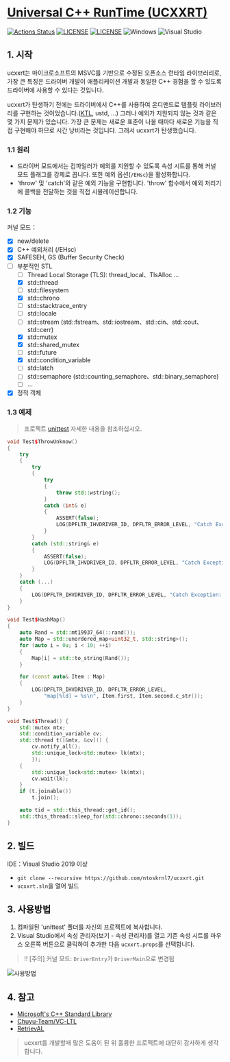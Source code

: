 # [Universal C++ RunTime (UCXXRT)](https://github.com/ntoskrnl7/ucxxrt)

[![Actions Status](https://github.com/MiroKaku/ucxxrt/workflows/CI/badge.svg)](https://github.com/MiroKaku/ucxxrt/actions)
[![LICENSE](https://img.shields.io/badge/license-MIT-blue.svg)](https://github.com/MiroKaku/ucxxrt/blob/master/LICENSE)
[![LICENSE](https://img.shields.io/badge/license-Anti%20996-blue.svg)](https://github.com/996icu/996.ICU/blob/master/LICENSE)
![Windows](https://img.shields.io/badge/Windows-7+-orange.svg)
![Visual Studio](https://img.shields.io/badge/Visual%20Studio-2019-purple.svg)

## 1. 시작

ucxxrt는 마이크로소프트의 MSVC를 기반으로 수정된 오픈소스 런타임 라이브러리로, 가장 큰 특징은 드라이버 개발이 애플리케이션 개발과 동일한 C++ 경험을 할 수 있도록 드라이버에 사용할 수 있다는 것입니다.

ucxxrt가 탄생하기 전에는 드라이버에서 C++를 사용하여 온디맨드로 템플릿 라이브러리를 구현하는 것이었습니다.([KTL](https://github.com/MeeSong/KTL), ustd, ...)
그러나 예외가 지원되지 않는 것과 같은 몇 가지 문제가 있습니다. 가장 큰 문제는 새로운 표준이 나올 때마다 새로운 기능을 직접 구현해야 하므로 시간 낭비라는 것입니다. 그래서 ucxxrt가 탄생했습니다.

### 1.1 원리

* 드라이버 모드에서는 컴파일러가 예외를 지원할 수 있도록 속성 시트를 통해 커널 모드 플래그를 강제로 끕니다. 또한 예외 옵션(`/EHsc`)을 활성화합니다.
* 'throw' 및 'catch'와 같은 예외 기능을 구현합니다. 'throw' 함수에서 예외 처리기에 콜백을 전달하는 것을 직접 시뮬레이션합니다.

### 1.2 기능

커널 모드：

* [x] new/delete
* [x] C++ 예외처리 (/EHsc)
* [x] SAFESEH, GS (Buffer Security Check)
* [ ] 부분적인 STL
  * [ ] Thread Local Storage (TLS): thread_local、TlsAlloc ...
  * [x] std::thread
  * [ ] std::filesystem
  * [x] std::chrono
  * [ ] std::stacktrace_entry
  * [ ] std::locale
  * [ ] std::stream (std::fstream、std::iostream、std::cin、std::cout、std::cerr)
  * [x] std::mutex
  * [x] std::shared_mutex
  * [ ] std::future
  * [x] std::condition_variable
  * [ ] std::latch
  * [ ] std::semaphore (std::counting_semaphore、std::binary_semaphore)
  * [ ] ...
* [x] 정적 객체

### 1.3 예제

> 프로젝트 [unittest](../src/unittest.cpp) 자세한 내용을 참조하십시오.

```cpp
void Test$ThrowUnknow()
{
    try
    {
        try
        {
            try
            {
                throw std::wstring();
            }
            catch (int& e)
            {
                ASSERT(false);
                LOG(DPFLTR_IHVDRIVER_ID, DPFLTR_ERROR_LEVEL, "Catch Exception: %d\n", e);
            }
        }
        catch (std::string& e)
        {
            ASSERT(false);
            LOG(DPFLTR_IHVDRIVER_ID, DPFLTR_ERROR_LEVEL, "Catch Exception: %s\n", e.c_str());
        }
    }
    catch (...)
    {
        LOG(DPFLTR_IHVDRIVER_ID, DPFLTR_ERROR_LEVEL, "Catch Exception: ...\n");
    }
}

void Test$HashMap()
{
    auto Rand = std::mt19937_64(::rand());
    auto Map = std::unordered_map<uint32_t, std::string>();
    for (auto i = 0u; i < 10; ++i)
    {
        Map[i] = std::to_string(Rand());
    }

    for (const auto& Item : Map)
    {
        LOG(DPFLTR_IHVDRIVER_ID, DPFLTR_ERROR_LEVEL,
            "map[%ld] = %s\n", Item.first, Item.second.c_str());
    }
}

void Test$Thread() {
    std::mutex mtx;
    std::condition_variable cv;
    std::thread t([&mtx, &cv]() {
        cv.notify_all();
        std::unique_lock<std::mutex> lk(mtx);
        });
    {
        std::unique_lock<std::mutex> lk(mtx);
        cv.wait(lk);
    }
    if (t.joinable())
        t.join();

    auto tid = std::this_thread::get_id();
    std::this_thread::sleep_for(std::chrono::seconds(1));
}
```

## 2. 빌드

IDE：Visual Studio 2019 이상

* `git clone --recursive https://github.com/ntoskrnl7/ucxxrt.git`
* `ucxxrt.sln`을 열어 빌드

## 3. 사용방법

1. 컴파일된 'unittest' 폴더를 자신의 프로젝트에 복사합니다.
2. Visual Studio에서 속성 관리자(보기 - 속성 관리자)를 열고 기존 속성 시트를 마우스 오른쪽 버튼으로 클릭하여 추가한 다음 `ucxxrt.props`를 선택합니다.

> !! [주의] 커널 모드: `DriverEntry`가 `DriverMain`으로 변경됨

![사용방법](../readme/use.gif)

## 4. 참고

* [Microsoft's C++ Standard Library](https://github.com/microsoft/stl)
* [Chuyu-Team/VC-LTL](https://github.com/Chuyu-Team/VC-LTL)
* [RetrievAL](https://github.com/SpoilerScriptsGroup/RetrievAL)

> ucxxrt를 개발할때 많은 도움이 된 위 훌륭한 프로젝트에 대단히 감사하게 생각합니다.
